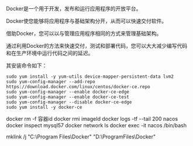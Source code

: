 Docker是一个用于开发，发布和运行应用程序的开放平台。

Docker使您能够将应用程序与基础架构分开，从而可以快速交付软件。

借助Docker，您可以以与管理应用程序相同的方式来管理基础架构。

通过利用Docker的方法来快速交付，测试和部署代码，您可以大大减少编写代码和在生产环境中运行代码之间的延迟。

其安装命令如下：

    sudo yum install -y yum-utils device-mapper-persistent-data lvm2
    sudo yum-config-manager --add-repo https://download.docker.com/linux/centos/docker-ce.repo
    sudo yum-config-manager --enable docker-ce-edge
    sudo yum-config-manager --enable docker-ce-test
    sudo yum-config-manager --disable docker-ce-edge
    sudo yum install -y docker-ce







docker rm -f 容器id
docker rmi imageId
docker logs  -tf --tail 200 nacos
docker inspect mysql57
docker network ls
docker exec -it nacos /bin/bash


mklink /j "C:\Program Files\Docker" "D:\ProgramFiles\Docker"